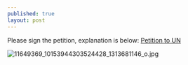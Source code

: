 ```yaml
---
published: true
layout: post
---
```





Please sign the petition, explanation is below: [Petition to UN](http://tinyurl.com/ofk3qgm )

![11649369_10153944303524428_1313681146_o.jpg]({{site.baseurl}}/images/11649369_10153944303524428_1313681146_o.jpg)

